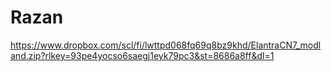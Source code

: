 # Razan



https://www.dropbox.com/scl/fi/lwttpd068fq69q8bz9khd/ElantraCN7_modland.zip?rlkey=93pe4yocso6saegj1eyk79pc3&st=8686a8ff&dl=1
